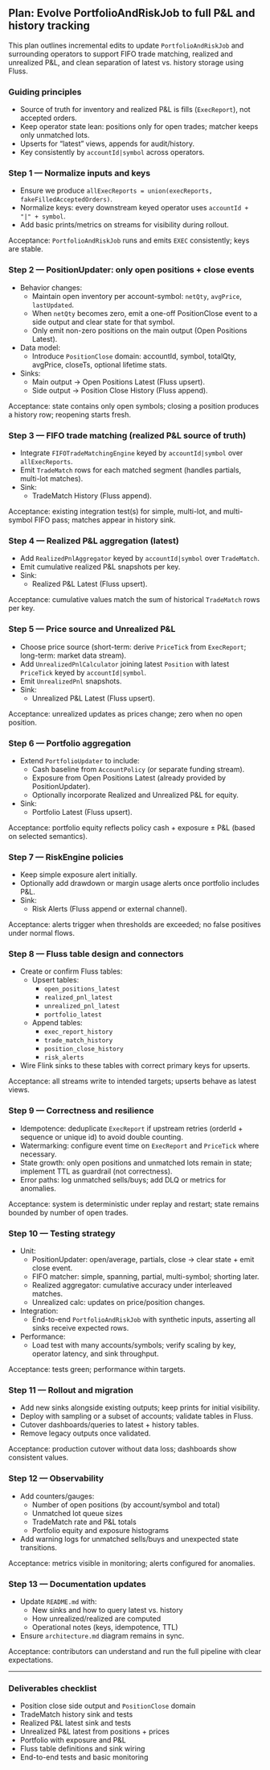 ## Plan: Evolve PortfolioAndRiskJob to full P&L and history tracking

This plan outlines incremental edits to update `PortfolioAndRiskJob` and surrounding operators to support FIFO trade matching, realized and unrealized P&L, and clean separation of latest vs. history storage using Fluss.

### Guiding principles
- Source of truth for inventory and realized P&L is fills (`ExecReport`), not accepted orders.
- Keep operator state lean: positions only for open trades; matcher keeps only unmatched lots.
- Upserts for “latest” views, appends for audit/history.
- Key consistently by `accountId|symbol` across operators.

### Step 1 — Normalize inputs and keys
- Ensure we produce `allExecReports = union(execReports, fakeFilledAcceptedOrders)`.
- Normalize keys: every downstream keyed operator uses `accountId + "|" + symbol`.
- Add basic prints/metrics on streams for visibility during rollout.

Acceptance: `PortfolioAndRiskJob` runs and emits `EXEC` consistently; keys are stable.

### Step 2 — PositionUpdater: only open positions + close events
- Behavior changes:
  - Maintain open inventory per account-symbol: `netQty`, `avgPrice`, `lastUpdated`.
  - When `netQty` becomes zero, emit a one-off PositionClose event to a side output and clear state for that symbol.
  - Only emit non-zero positions on the main output (Open Positions Latest).
- Data model:
  - Introduce `PositionClose` domain: accountId, symbol, totalQty, avgPrice, closeTs, optional lifetime stats.
- Sinks:
  - Main output → Open Positions Latest (Fluss upsert).
  - Side output → Position Close History (Fluss append).

Acceptance: state contains only open symbols; closing a position produces a history row; reopening starts fresh.

### Step 3 — FIFO trade matching (realized P&L source of truth)
- Integrate `FIFOTradeMatchingEngine` keyed by `accountId|symbol` over `allExecReports`.
- Emit `TradeMatch` rows for each matched segment (handles partials, multi-lot matches).
- Sink:
  - TradeMatch History (Fluss append).

Acceptance: existing integration test(s) for simple, multi-lot, and multi-symbol FIFO pass; matches appear in history sink.

### Step 4 — Realized P&L aggregation (latest)
- Add `RealizedPnlAggregator` keyed by `accountId|symbol` over `TradeMatch`.
- Emit cumulative realized P&L snapshots per key.
- Sink:
  - Realized P&L Latest (Fluss upsert).

Acceptance: cumulative values match the sum of historical `TradeMatch` rows per key.

### Step 5 — Price source and Unrealized P&L
- Choose price source (short-term: derive `PriceTick` from `ExecReport`; long-term: market data stream).
- Add `UnrealizedPnlCalculator` joining latest `Position` with latest `PriceTick` keyed by `accountId|symbol`.
- Emit `UnrealizedPnl` snapshots.
- Sink:
  - Unrealized P&L Latest (Fluss upsert).

Acceptance: unrealized updates as prices change; zero when no open position.

### Step 6 — Portfolio aggregation
- Extend `PortfolioUpdater` to include:
  - Cash baseline from `AccountPolicy` (or separate funding stream).
  - Exposure from Open Positions Latest (already provided by PositionUpdater).
  - Optionally incorporate Realized and Unrealized P&L for equity.
- Sink:
  - Portfolio Latest (Fluss upsert).

Acceptance: portfolio equity reflects policy cash + exposure ± P&L (based on selected semantics).

### Step 7 — RiskEngine policies
- Keep simple exposure alert initially.
- Optionally add drawdown or margin usage alerts once portfolio includes P&L.
- Sink:
  - Risk Alerts (Fluss append or external channel).

Acceptance: alerts trigger when thresholds are exceeded; no false positives under normal flows.

### Step 8 — Fluss table design and connectors
- Create or confirm Fluss tables:
  - Upsert tables:
    - `open_positions_latest`
    - `realized_pnl_latest`
    - `unrealized_pnl_latest`
    - `portfolio_latest`
  - Append tables:
    - `exec_report_history`
    - `trade_match_history`
    - `position_close_history`
    - `risk_alerts`
- Wire Flink sinks to these tables with correct primary keys for upserts.

Acceptance: all streams write to intended targets; upserts behave as latest views.

### Step 9 — Correctness and resilience
- Idempotence: deduplicate `ExecReport` if upstream retries (orderId + sequence or unique id) to avoid double counting.
- Watermarking: configure event time on `ExecReport` and `PriceTick` where necessary.
- State growth: only open positions and unmatched lots remain in state; implement TTL as guardrail (not correctness).
- Error paths: log unmatched sells/buys; add DLQ or metrics for anomalies.

Acceptance: system is deterministic under replay and restart; state remains bounded by number of open trades.

### Step 10 — Testing strategy
- Unit:
  - PositionUpdater: open/average, partials, close → clear state + emit close event.
  - FIFO matcher: simple, spanning, partial, multi-symbol; shorting later.
  - Realized aggregator: cumulative accuracy under interleaved matches.
  - Unrealized calc: updates on price/position changes.
- Integration:
  - End-to-end `PortfolioAndRiskJob` with synthetic inputs, asserting all sinks receive expected rows.
- Performance:
  - Load test with many accounts/symbols; verify scaling by key, operator latency, and sink throughput.

Acceptance: tests green; performance within targets.

### Step 11 — Rollout and migration
- Add new sinks alongside existing outputs; keep prints for initial visibility.
- Deploy with sampling or a subset of accounts; validate tables in Fluss.
- Cutover dashboards/queries to latest + history tables.
- Remove legacy outputs once validated.

Acceptance: production cutover without data loss; dashboards show consistent values.

### Step 12 — Observability
- Add counters/gauges:
  - Number of open positions (by account/symbol and total)
  - Unmatched lot queue sizes
  - TradeMatch rate and P&L totals
  - Portfolio equity and exposure histograms
- Add warning logs for unmatched sells/buys and unexpected state transitions.

Acceptance: metrics visible in monitoring; alerts configured for anomalies.

### Step 13 — Documentation updates
- Update `README.md` with:
  - New sinks and how to query latest vs. history
  - How unrealized/realized are computed
  - Operational notes (keys, idempotence, TTL)
- Ensure `architecture.md` diagram remains in sync.

Acceptance: contributors can understand and run the full pipeline with clear expectations.

---

### Deliverables checklist
- Position close side output and `PositionClose` domain
- TradeMatch history sink and tests
- Realized P&L latest sink and tests
- Unrealized P&L latest from positions + prices
- Portfolio with exposure and P&L
- Fluss table definitions and sink wiring
- End-to-end tests and basic monitoring


